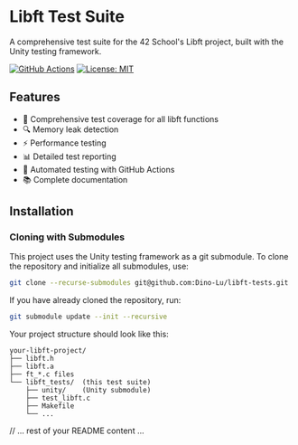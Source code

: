 # Libft Test Suite

A comprehensive test suite for the 42 School's Libft project, built with the Unity testing framework.

[![GitHub Actions](https://img.shields.io/github/actions/workflow/status/Dino-Lu/libft-tests/test.yml?branch=main)](https://github.com/Dino-Lu/libft-tests/actions)
[![License: MIT](https://img.shields.io/badge/License-MIT-yellow.svg)](https://opensource.org/licenses/MIT)

## Features

- 🧪 Comprehensive test coverage for all libft functions
- 🔍 Memory leak detection
- ⚡ Performance testing
- 📊 Detailed test reporting
- 🔄 Automated testing with GitHub Actions
- 📚 Complete documentation

## Installation

### Cloning with Submodules

This project uses the Unity testing framework as a git submodule.
To clone the repository and initialize all submodules, use:

```bash
git clone --recurse-submodules git@github.com:Dino-Lu/libft-tests.git
```

If you have already cloned the repository, run:

```bash
git submodule update --init --recursive
```

Your project structure should look like this:
```
your-libft-project/
├── libft.h
├── libft.a
├── ft_*.c files
└── libft_tests/  (this test suite)
    ├── unity/    (Unity submodule)
    ├── test_libft.c
    ├── Makefile
    └── ...
```

// ... rest of your README content ... 